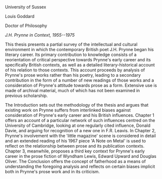 University of Sussex

Louis Goddard

Doctor of Philosophy

*J.H. Prynne in Context, 1955--1975*

This thesis presents a partial survey of the intellectual and cultural environment in which the contemporary British poet J.H. Prynne began his literary career. Its primary contribution to knowledge consists of a reorientation of critical perspective towards Prynne's early career and its specifically British contexts, as well as a detailed literary-historical account of his relation to those contexts. This account proceeds by analysis of Prynne's prose works rather than his poetry, leading to a secondary contribution in the form of a number of new readings of those works and a consideration of Prynne's attitude towards prose as a form. Extensive use is made of archival material, much of which has not been examined in previous scholarship.

The Introduction sets out the methodology of the thesis and argues that existing work on Prynne suffers from interlinked biases against consideration of Prynne's early career and his British influences. Chapter 1 offers an account of a particular network of such influences centred on the University of Cambridge, looking at one regularly cited influence, Donald Davie, and arguing for recognition of a new one in F.R. Leavis. In Chapter 2, Prynne's involvement with the 'little magazine' scene is considered in detail and an extended reading of his 1967 piece 'A Note on Metal' is used to reflect on the relationship between prose and its publication contexts. Chapter 3, meanwhile, proposes a third key context for Prynne's early career in the prose fiction of Wyndham Lewis, Edward Upward and Douglas Oliver. The Conclusion offers the concept of fatherhood as a means of understanding the foregoing analysis and reflects on certain biases implicit both in Prynne's prose work and in its criticism. 
